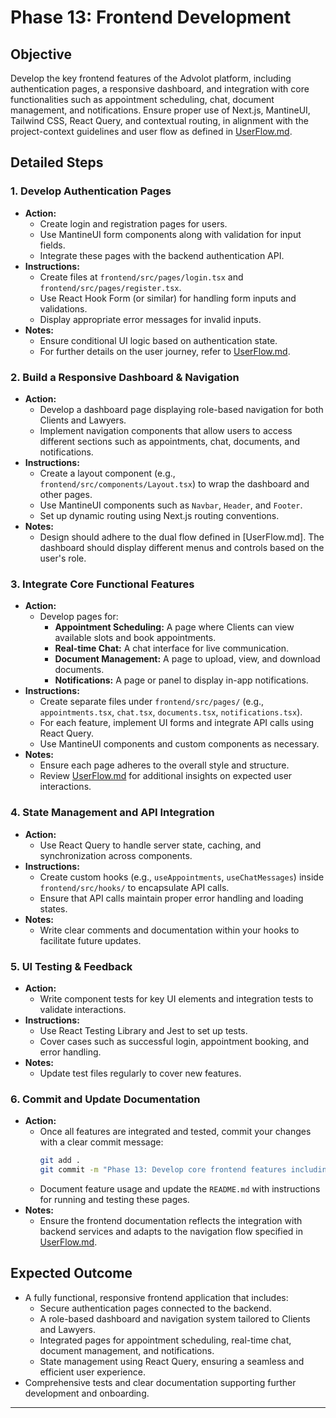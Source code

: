 # Phase 13: Frontend Development

## Objective
Develop the key frontend features of the Advolot platform, including authentication pages, a responsive dashboard, and integration with core functionalities such as appointment scheduling, chat, document management, and notifications. Ensure proper use of Next.js, MantineUI, Tailwind CSS, React Query, and contextual routing, in alignment with the project-context guidelines and user flow as defined in [UserFlow.md](./UserFlow.md).

## Detailed Steps

### 1. Develop Authentication Pages
- **Action:**
  - Create login and registration pages for users.
  - Use MantineUI form components along with validation for input fields.
  - Integrate these pages with the backend authentication API.
- **Instructions:**
  - Create files at `frontend/src/pages/login.tsx` and `frontend/src/pages/register.tsx`.
  - Use React Hook Form (or similar) for handling form inputs and validations.
  - Display appropriate error messages for invalid inputs.
- **Notes:**
  - Ensure conditional UI logic based on authentication state.
  - For further details on the user journey, refer to [UserFlow.md](./UserFlow.md).

### 2. Build a Responsive Dashboard & Navigation
- **Action:**
  - Develop a dashboard page displaying role-based navigation for both Clients and Lawyers.
  - Implement navigation components that allow users to access different sections such as appointments, chat, documents, and notifications.
- **Instructions:**
  - Create a layout component (e.g., `frontend/src/components/Layout.tsx`) to wrap the dashboard and other pages.
  - Use MantineUI components such as `Navbar`, `Header`, and `Footer`.
  - Set up dynamic routing using Next.js routing conventions.
- **Notes:**
  - Design should adhere to the dual flow defined in [UserFlow.md]. The dashboard should display different menus and controls based on the user's role.
  
### 3. Integrate Core Functional Features
- **Action:**
  - Develop pages for:
    - **Appointment Scheduling:** A page where Clients can view available slots and book appointments.
    - **Real-time Chat:** A chat interface for live communication.
    - **Document Management:** A page to upload, view, and download documents.
    - **Notifications:** A page or panel to display in-app notifications.
- **Instructions:**
  - Create separate files under `frontend/src/pages/` (e.g., `appointments.tsx`, `chat.tsx`, `documents.tsx`, `notifications.tsx`).
  - For each feature, implement UI forms and integrate API calls using React Query.
  - Use MantineUI components and custom components as necessary.
- **Notes:**
  - Ensure each page adheres to the overall style and structure.
  - Review [UserFlow.md](./UserFlow.md) for additional insights on expected user interactions.

### 4. State Management and API Integration
- **Action:**
  - Use React Query to handle server state, caching, and synchronization across components.
- **Instructions:**
  - Create custom hooks (e.g., `useAppointments`, `useChatMessages`) inside `frontend/src/hooks/` to encapsulate API calls.
  - Ensure that API calls maintain proper error handling and loading states.
- **Notes:**
  - Write clear comments and documentation within your hooks to facilitate future updates.

### 5. UI Testing & Feedback
- **Action:**
  - Write component tests for key UI elements and integration tests to validate interactions.
- **Instructions:**
  - Use React Testing Library and Jest to set up tests.
  - Cover cases such as successful login, appointment booking, and error handling.
- **Notes:**
  - Update test files regularly to cover new features.

### 6. Commit and Update Documentation
- **Action:**
  - Once all features are integrated and tested, commit your changes with a clear commit message:
    ```bash
    git add .
    git commit -m "Phase 13: Develop core frontend features including authentication, dashboard, appointments, chat, documents, and notifications"
    ```
  - Document feature usage and update the `README.md` with instructions for running and testing these pages.
- **Notes:**
  - Ensure the frontend documentation reflects the integration with backend services and adapts to the navigation flow specified in [UserFlow.md](./UserFlow.md).

## Expected Outcome
- A fully functional, responsive frontend application that includes:
  - Secure authentication pages connected to the backend.
  - A role-based dashboard and navigation system tailored to Clients and Lawyers.
  - Integrated pages for appointment scheduling, real-time chat, document management, and notifications.
  - State management using React Query, ensuring a seamless and efficient user experience.
- Comprehensive tests and clear documentation supporting further development and onboarding.

---
